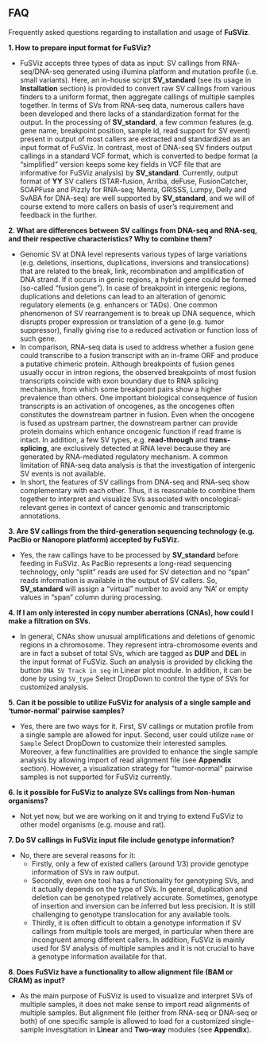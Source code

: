 ## FAQ

Frequently asked questions regarding to installation and usage of **FuSViz**.

__1. How to prepare input format for FuSViz?__

- FuSViz accepts three types of data as input: SV callings from RNA-seq/DNA-seq generated using illumina platform and mutation profile (i.e. small variants). Here, an in-house script **SV_standard** (see its usage in **Installation** section) is provided to convert raw SV callings from various finders to a uniform format, then aggregate callings of multiple samples together. In terms of SVs from RNA-seq data, numerous callers have been developed and there lacks of a standardization format for the output. In the processing of **SV_standard**, a few common features (e.g. gene name, breakpoint position, sample id, read support for SV event) present in output of most callers are extracted and standardized as an input format of FuSViz. In contrast, most of DNA-seq SV finders output callings in a standard VCF format, which is converted to bedpe format (a “simplified” version keeps some key fields in VCF file that are informative for FuSViz analysis) by **SV_standard**. Currently, output format of **YY** SV callers (STAR-fusion, Arriba, deFuse, FusionCatcher, SOAPFuse and Pizzly for RNA-seq; Menta, GRISSS, Lumpy, Delly and SvABA for DNA-seq) are well supported by **SV_standard**, and we will of course extend to more callers on basis of user’s requirement and feedback in the further.

__2. What are differences between SV callings from DNA-seq and RNA-seq, and their respective characteristics? Why to combine them?__

- Genomic SV at DNA level represents various types of large variations (e.g. deletions, insertions, duplications, inversions and translocations) that are related to the break, link, recombination and amplification of DNA strand. If it occurs in genic regions, a hybrid gene could be formed (so-called “fusion gene”). In case of breakpoint in intergenic regions, duplications and deletions can lead to an alteration of genomic regulatory elements (e.g. enhancers or TADs). One common phenomenon of SV rearrangement is to break up DNA sequence, which disrupts proper expression or translation of a gene (e.g. tumor suppressor), finally giving rise to a reduced activation or function loss of such gene.   
- In comparison, RNA-seq data is used to address whether a fusion gene could transcribe to a fusion transcript with an in-frame ORF and produce a putative chimeric protein. Although breakpoints of fusion genes usually occur in intron regions, the observed breakpoints of most fusion transcripts coincide with exon boundary due to RNA splicing mechanism, from which some breakpoint pairs show a higher prevalence than others. One important biological consequence of fusion transcripts is an activation of oncogenes, as the oncogenes often constitutes the downstream partner in fusion. Even when the oncogene is fused as upstream partner, the downstream partner can provide protein domains which enhance oncogenic function if read frame is intact. In addition, a few SV types, e.g. **read-through** and **trans-splicing**, are exclusively detected at RNA level because they are generated by RNA-mediated regulatory mechanism. A common limitation of RNA-seq data analysis is that the investigation of intergenic SV events is not available.  
- In short, the features of SV callings from DNA-seq and RNA-seq show complementary with each other. Thus, it is reasonable to combine them together to interpret and visualize SVs associated with oncological-relevant genes in context of cancer genomic and transcriptomic annotations.

__3. Are SV callings from the third-generation sequencing technology (e.g. PacBio or Nanopore platform) accepted by FuSViz.__

- Yes, the raw callings have to be processed by **SV_standard** before feeding in FuSViz. As PacBio represents a long-read sequencing technology, only “split” reads are used for SV detection and no “span” reads information is available in the output of SV callers. So, **SV_standard** will assign a “virtual” number to avoid any ‘NA’ or empty values in “span” column during processing.

__4. If I am only interested in copy number aberrations (CNAs), how could I make a filtration on SVs.__

- In general, CNAs show unusual amplifications and deletions of genomic regions in a chromosome. They represent intra-chromosome events and are in fact a subset of total SVs, which are tagged as **DUP** and **DEL** in the input format of FuSViz. Such an analysis is provided by clicking the button `DNA SV Track in seg` in Linear plot module. In addition, it can be done by using `SV_type` Select DropDown to control the type of SVs for customized analysis.

__5. Can it be possible to utilize FuSViz for analysis of a single sample and ‘tumor-normal’ pairwise samples?__

- Yes, there are two ways for it. First, SV callings or mutation profile from a single sample are allowed for input. Second, user could utilize `name` or `Sample` Select DropDown to customize their interested samples. Moreover, a few functinalities are provided to enhance the single sample analysis by allowing import of read alignment file (see **Appendix** section). However, a visualization strategy for "tumor-normal" pairwise samples is not supported for FuSViz currently.

__6. Is it possible for FuSViz to analyze SVs callings from Non-human organisms?__

- Not yet now, but we are working on it and trying to extend FuSViz to other model organisms (e.g. mouse and rat).

__7. Do SV callings in FuSViz input file include genotype information?__

- No, there are several reasons for it:  
	- Firstly, only a few of existed callers (around 1/3) provide genotype information of SVs in raw output.   
	- Secondly, even one tool has a functionality for genotyping SVs, and it actually depends on the type of SVs. In general, duplication and deletion can be genotyped relatively accurate. Sometimes, genotype of insertion and inversion can be inferred but less precision. It is still challenging to genotype translocation for any available tools.  
	- Thirdly, it is often difficult to obtain a genotype information if SV callings from multiple tools are merged, in particular when there are incongruent among different callers. In addition, FuSViz is mainly used for SV analysis of multiple samples and it is not crucial to have a genotype information available for that.  

__8. Does FuSViz have a functionality to allow alignment file (BAM or CRAM) as input?__

- As the main purpose of FuSViz is used to visualize and interpret SVs of multiple samples, it does not make sense to import read alignments of multiple samples. But alignment file (either from RNA-seq or DNA-seq or both) of one specific sample is allowed to load for a customized single-sample invesgitation in **Linear** and **Two-way** modules (see **Appendix**).

